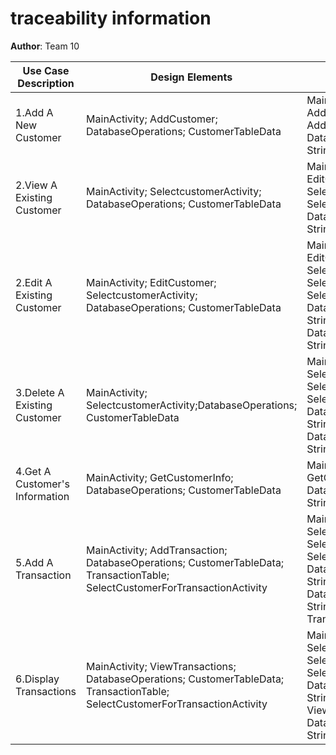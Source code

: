 # traceability information

**Author**: Team 10


Use Case Description | Design Elements  | Corresponding Code           | Tests                                
---------------------| -----------------|------------------------------|-------------------
1.Add A New Customer | MainActivity; AddCustomer; DatabaseOperations; CustomerTableData | MainActivity::newCustomerPressed(View); AddCustomer::onCreate(Bundle); AddCustomer::submitNewCustomerPressed(View); DatabaseOperations::EnterCustomerInfo(DatabaseOperations, String, String, String, String, String); CustomerTableData | Test Case 1-5 
2.View A Existing Customer |  MainActivity; SelectcustomerActivity; DatabaseOperations; CustomerTableData | MainActivity::editCustomerPressed(View); EditCustomer::onCreate(Bundle); SelectcustomerActivity::onCreate(Bundle); SelectcustomerActivity::displayListView(); DatabaseOperations::getInfoByKey(DatabaseOperations, String, String); CustomerTableData  |   Test Case 6-8 
2.Edit A Existing Customer |  MainActivity; EditCustomer; SelectcustomerActivity; DatabaseOperations; CustomerTableData | MainActivity::editCustomerPressed(View); EditCustomer::onCreate(Bundle); SelectcustomerActivity::onCreate(Bundle); SelectcustomerActivity::editPressed(View); SelectcustomerActivity::displayListView(); DatabaseOperations::EditCustomerInfo(DatabaseOperations, String, String, String, String, String, String); DatabaseOperations::getInfoByKey(DatabaseOperations, String, String); CustomerTableData  |   Test Case 9-13   
3.Delete A Existing Customer | MainActivity; SelectcustomerActivity;DatabaseOperations; CustomerTableData  | MainActivity::editCustomerPressed(View); SelectcustomerActivity::onCreate(Bundle); SelectcustomerActivity::DeletePressed(View); SelectcustomerActivity::displayListView(); DatabaseOperations::deleteCustomer(DatabaseOperations, String); DatabaseOperations::getInfoByKey(DatabaseOperations, String, String); CustomerTableData  |Test Case 14-16      
4.Get A Customer's Information | MainActivity; GetCustomerInfo; DatabaseOperations; CustomerTableData | MainActivity::getCustomerInfoPressed(View); GetCustomerInfo::onCreate(Bundle); DatabaseOperations::getInfoByKey(DatabaseOperations, String, String); CustomerTableData  |Test Case 17-21 
5.Add A Transaction | MainActivity; AddTransaction; DatabaseOperations; CustomerTableData; TransactionTable; SelectCustomerForTransactionActivity | MainActivity::addTransactionPressed(View); SelectCustomerForTransactionActivity::onCreate(Bundle); SelectCustomerForTransactionActivity::selectPressed(View); SelectCustomerForTransactionActivity::displayListView(); DatabaseOperations::getInfoByKey(DatabaseOperations, String, String); AddTransaction::onCreate(Bundle); DatabaseOperations::EnterTransactionInfo(DatabaseOperations, String, String, String, double, double); CustomerTableData; TransactionTableData | Test Case 22-28  
6.Display Transactions | MainActivity; ViewTransactions; DatabaseOperations; CustomerTableData; TransactionTable; SelectCustomerForTransactionActivity | MainActivity::viewTransactionsPressed(View); SelectCustomerForTransactionActivity::onCreate(Bundle); SelectCustomerForTransactionActivity::selectPressed(View); SelectCustomerForTransactionActivity::displayListView(); DatabaseOperations::getInfoByKey(DatabaseOperations, String, String); ViewTransactions::onCreate(Bundle); ViewTransactions::displayListView();  DatabaseOperations::getTransactionInfo(DatabaseOperations, String); CustomerTableData; TransactionTableData | Test Case 29-32            


